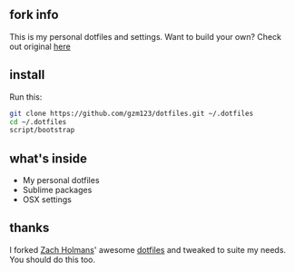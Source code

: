 ## fork info

This is my personal dotfiles and settings. Want to build your own? Check out original [here](http://github.com/holman)

## install

Run this:

```sh
git clone https://github.com/gzm123/dotfiles.git ~/.dotfiles
cd ~/.dotfiles
script/bootstrap
```

## what's inside

* My personal dotfiles
* Sublime packages
* OSX settings

## thanks

I forked [Zach Holmans](http://github.com/holman)' awesome [dotfiles](http://github.com/holman/dotfiles) and tweaked to suite my needs. You should do this too.
